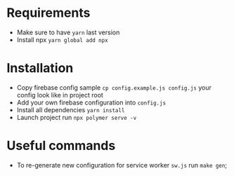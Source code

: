 # Requirements
- Make sure to have `yarn` last version
- Install npx `yarn global add npx`

# Installation
-   Copy firebase config sample `cp config.example.js config.js` your config look like in project root
-   Add your own firebase configuration into `config.js`
-   Install all dependencies `yarn install`
-   Launch project run `npx polymer serve -v`

# Useful commands
- To re-generate new configuration for service worker `sw.js` run `make gen`;
